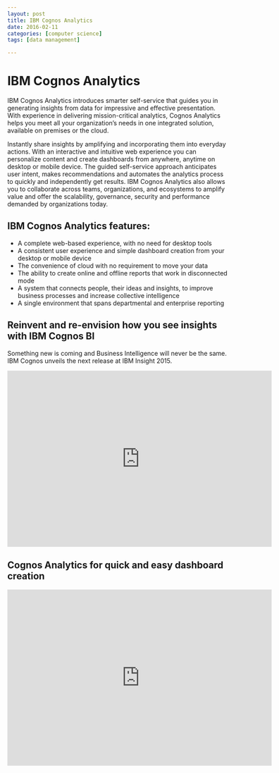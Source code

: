 ```yaml
---
layout: post
title: IBM Cognos Analytics 
date: 2016-02-11
categories: [computer science]
tags: [data management]

---
```



# IBM Cognos Analytics

IBM Cognos Analytics introduces smarter self-service that guides you in generating insights from data for impressive and effective presentation. With experience in delivering mission-critical analytics, Cognos Analytics helps you meet all your organization’s needs in one integrated solution, available on premises or the cloud.

Instantly share insights by amplifying and incorporating them into everyday actions. With an interactive and intuitive web experience you can personalize content and create dashboards from anywhere, anytime on desktop or mobile device. The guided self-service approach anticipates user intent, makes recommendations and automates the analytics process to quickly and independently get results. IBM Cognos Analytics also allows you to collaborate across teams, organizations, and ecosystems to amplify value and offer the scalability, governance, security and performance demanded by organizations today.

## IBM Cognos Analytics features:

* A complete web-based experience, with no need for desktop tools
* A consistent user experience and simple dashboard creation from your desktop or mobile device
* The convenience of cloud with no requirement to move your data
* The ability to create online and offline reports that work in disconnected mode
* A system that connects people, their ideas and insights, to improve business processes and increase collective intelligence
* A single environment that spans departmental and enterprise reporting

## Reinvent and re-envision how you see insights with IBM Cognos BI

Something new is coming and Business Intelligence will never be the same. IBM Cognos unveils the next release at IBM Insight 2015. 

<iframe width="600" height="400" src="https://www.youtube.com/embed/rZbO_bhObzQ?list=PL7FnN5oi7Ez9xnWeznALsPoJuCUk-iC-O" frameborder="0" allowfullscreen></iframe>


## Cognos Analytics for quick and easy dashboard creation

<iframe width="600" height="400" src="https://www.youtube.com/embed/bRbulHoUQC4?list=PL7FnN5oi7Ez9xnWeznALsPoJuCUk-iC-O" frameborder="0" allowfullscreen></iframe>